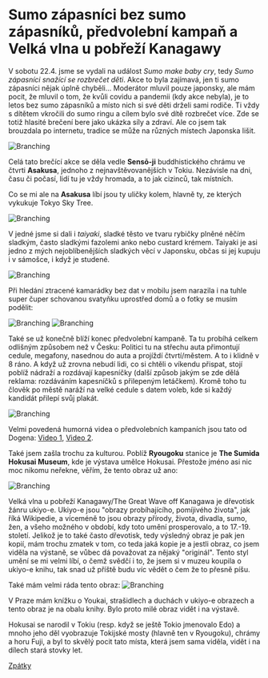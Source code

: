 # Sumo zápasníci bez sumo zápasníků, předvolební kampaň a Velká vlna u pobřeží Kanagawy


V sobotu 22.4. jsme se vydali na událost _Sumo make baby cry_, tedy _Sumo zápasníci snažící se rozbrečet děti_. Akce to byla zajímavá, jen ti sumo zápasníci nějak úplně chyběli... Moderátor mluvil pouze japonsky, ale mám pocit, že mluvil o tom, že kvůli covidu a pandemii (kdy akce nebyla), je to letos bez sumo zápasníků a místo nich si své děti drželi sami rodiče. Ti vždy s dítětem vkročili do sumo ringu a cílem bylo své dítě rozbrečet více. Zde se totiž hlasité brečení bere jako ukázka síly a zdraví. Ale co jsem tak brouzdala po internetu, tradice se může na různých místech Japonska lišit. 

![Branching](../photos/sumo.jpeg)

Celá tato brečící akce se děla vedle **Sensō-ji** buddhistického chrámu ve čtvrti **Asakusa**, jednoho z nejnavštěvovanějších v Tokiu. Nezávisle na dni, času či počasí, lidí tu je vždy hromada, a to jak cizinců, tak místních.

Co se mi ale na **Asakusa** líbí jsou ty uličky kolem, hlavně ty, ze kterých vykukuje Tokyo Sky Tree. 

![Branching](../photos/asakusa_skytree.jpeg)

V jedné jsme si dali i _taiyaki_, sladké těsto ve tvaru rybičky plněné něčím sladkým, často sladkými fazolemi anko nebo custard krémem. Taiyaki je asi jedno z mých nejoblíbenějších sladkých věcí v Japonsku, občas si jej kupuju i v sámošce, i když je studené.

![Branching](../photos/asakusa_taiyaki.jpeg)

Při hledání ztracené kamarádky bez dat v mobilu jsem narazila i na tuhle super čuper schovanou svatyňku uprostřed domů a o fotky se musím podělit:

![Branching](../photos/asakusa_mini1.jpeg)
![Branching](../photos/asakusa_mini2.jpeg)

Také se už konečně blíží konec předvolební kampaně. Ta tu probíhá celkem odlišným způsobem než v Česku: Politici tu na střechu auta přimontují cedule, megafony, nasednou do auta a projíždí čtvrtí/městem. A to i klidně v 8 ráno. A když už zrovna nebudí lidi, co si chtěli o víkendu přispat, stojí poblíž nádraží a rozdávají kapesníčky (další způsob jakým se zde dělá reklama: rozdáváním kapesníčků s přilepeným letáčkem). Kromě toho tu člověk po městě naráží na velké cedule s datem voleb, kde si každý kandidát přilepí svůj plakát.

![Branching](../photos/predvolebni_kampan.jpeg)

Velmi povedená humorná videa o předvolebních kampaních jsou tato od Dogena: [Video 1](https://www.youtube.com/watch?v=AOJAxf9XpoQ), [Video 2](https://www.youtube.com/watch?v=lMA4X2Tpf5s).


Také jsem zašla trochu za kulturou. Poblíž **Ryougoku** stanice je **The Sumida Hokusai Museum**, kde je výstava umělce Hokusai. Přestože jméno asi nic moc nikomu neřekne, věřím, že tento obraz už ano:

![Branching](../photos/hokusai_wave.jpeg)

Velká vlna u pobřeží Kanagawy/The Great Wave off Kanagawa je dřevotisk žánru ukiyo-e. Ukiyo-e jsou "obrazy probíhajícího, pomíjivého života", jak říká Wikipedie, a víceméně to jsou obrazy přírody, života, divadla, sumo, žen, a všeho možného v období, kdy toto umění prosperovalo, a to 17.-19. století. 
Jelikož je to také často dřevotisk, tedy výsledný obraz je pak jen kopií, mám trochu zmatek v tom, co teda jaká kopie je a jestli obraz, co jsem viděla na výstaně, se vůbec dá považovat za nějaký "originál". Tento styl umění se mi velmi líbí, o čemž svědčí i to, že jsem si v muzeu koupila o ukiyo-e knihu, tak snad už příště budu víc vědět o čem že to přesně píšu.

Také mám velmi ráda tento obraz:
![Branching](../photos/hokusai_ghost.jpeg)

V Praze mám knížku o Youkai, strašidlech a duchách v ukiyo-e obrazech a tento obraz je na obalu knihy. Bylo proto milé obraz vidět i na výstavě.

Hokusai se narodil v Tokiu (resp. když se ještě Tokio jmenovalo Edo) a mnoho jeho děl vyobrazuje Tokijské mosty (hlavně ten v Ryougoku), chrámy a horu Fuji, a byl to skvělý pocit tato místa, která jsem sama viděla, vidět i na dílech stará stovky let.

[Zpátky](../)
